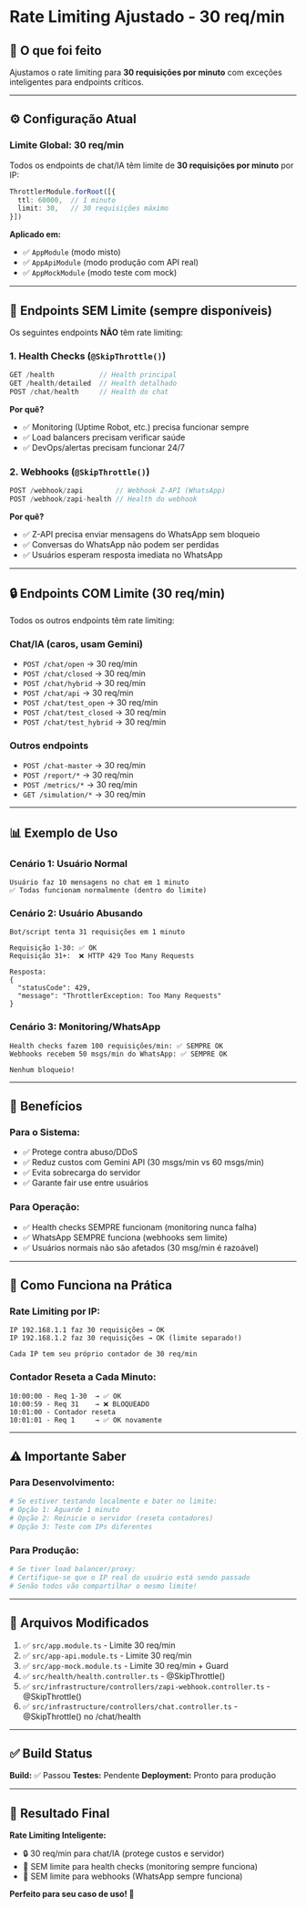 # Rate Limiting Ajustado - 30 req/min

## 🎯 O que foi feito

Ajustamos o rate limiting para **30 requisições por minuto** com exceções inteligentes para endpoints críticos.

---

## ⚙️ Configuração Atual

### **Limite Global: 30 req/min**

Todos os endpoints de chat/IA têm limite de **30 requisições por minuto** por IP:

```typescript
ThrottlerModule.forRoot([{
  ttl: 60000,  // 1 minuto
  limit: 30,   // 30 requisições máximo
}])
```

**Aplicado em:**
- ✅ `AppModule` (modo misto)
- ✅ `AppApiModule` (modo produção com API real)
- ✅ `AppMockModule` (modo teste com mock)

---

## 🚫 Endpoints SEM Limite (sempre disponíveis)

Os seguintes endpoints **NÃO** têm rate limiting:

### 1. **Health Checks** (`@SkipThrottle()`)
```typescript
GET /health           // Health principal
GET /health/detailed  // Health detalhado
POST /chat/health     // Health do chat
```

**Por quê?**
- ✅ Monitoring (Uptime Robot, etc.) precisa funcionar sempre
- ✅ Load balancers precisam verificar saúde
- ✅ DevOps/alertas precisam funcionar 24/7

### 2. **Webhooks** (`@SkipThrottle()`)
```typescript
POST /webhook/zapi        // Webhook Z-API (WhatsApp)
POST /webhook/zapi-health // Health do webhook
```

**Por quê?**
- ✅ Z-API precisa enviar mensagens do WhatsApp sem bloqueio
- ✅ Conversas do WhatsApp não podem ser perdidas
- ✅ Usuários esperam resposta imediata no WhatsApp

---

## 🔒 Endpoints COM Limite (30 req/min)

Todos os outros endpoints têm rate limiting:

### **Chat/IA (caros, usam Gemini)**
- `POST /chat/open` → 30 req/min
- `POST /chat/closed` → 30 req/min
- `POST /chat/hybrid` → 30 req/min
- `POST /chat/api` → 30 req/min
- `POST /chat/test_open` → 30 req/min
- `POST /chat/test_closed` → 30 req/min
- `POST /chat/test_hybrid` → 30 req/min

### **Outros endpoints**
- `POST /chat-master` → 30 req/min
- `POST /report/*` → 30 req/min
- `POST /metrics/*` → 30 req/min
- `GET /simulation/*` → 30 req/min

---

## 📊 Exemplo de Uso

### **Cenário 1: Usuário Normal**
```
Usuário faz 10 mensagens no chat em 1 minuto
✅ Todas funcionam normalmente (dentro do limite)
```

### **Cenário 2: Usuário Abusando**
```
Bot/script tenta 31 requisições em 1 minuto

Requisição 1-30: ✅ OK
Requisição 31+:  ❌ HTTP 429 Too Many Requests

Resposta:
{
  "statusCode": 429,
  "message": "ThrottlerException: Too Many Requests"
}
```

### **Cenário 3: Monitoring/WhatsApp**
```
Health checks fazem 100 requisições/min: ✅ SEMPRE OK
Webhooks recebem 50 msgs/min do WhatsApp: ✅ SEMPRE OK

Nenhum bloqueio!
```

---

## 🎯 Benefícios

### **Para o Sistema:**
- ✅ Protege contra abuso/DDoS
- ✅ Reduz custos com Gemini API (30 msgs/min vs 60 msgs/min)
- ✅ Evita sobrecarga do servidor
- ✅ Garante fair use entre usuários

### **Para Operação:**
- ✅ Health checks SEMPRE funcionam (monitoring nunca falha)
- ✅ WhatsApp SEMPRE funciona (webhooks sem limite)
- ✅ Usuários normais não são afetados (30 msg/min é razoável)

---

## 🔧 Como Funciona na Prática

### **Rate Limiting por IP:**
```
IP 192.168.1.1 faz 30 requisições → OK
IP 192.168.1.2 faz 30 requisições → OK (limite separado!)

Cada IP tem seu próprio contador de 30 req/min
```

### **Contador Reseta a Cada Minuto:**
```
10:00:00 - Req 1-30  → ✅ OK
10:00:59 - Req 31    → ❌ BLOQUEADO
10:01:00 - Contador reseta
10:01:01 - Req 1     → ✅ OK novamente
```

---

## ⚠️ Importante Saber

### **Para Desenvolvimento:**
```bash
# Se estiver testando localmente e bater no limite:
# Opção 1: Aguarde 1 minuto
# Opção 2: Reinicie o servidor (reseta contadores)
# Opção 3: Teste com IPs diferentes
```

### **Para Produção:**
```bash
# Se tiver load balancer/proxy:
# Certifique-se que o IP real do usuário está sendo passado
# Senão todos vão compartilhar o mesmo limite!
```

---

## 📝 Arquivos Modificados

1. ✅ `src/app.module.ts` - Limite 30 req/min
2. ✅ `src/app-api.module.ts` - Limite 30 req/min
3. ✅ `src/app-mock.module.ts` - Limite 30 req/min + Guard
4. ✅ `src/health/health.controller.ts` - @SkipThrottle()
5. ✅ `src/infrastructure/controllers/zapi-webhook.controller.ts` - @SkipThrottle()
6. ✅ `src/infrastructure/controllers/chat.controller.ts` - @SkipThrottle() no /chat/health

---

## ✅ Build Status

**Build:** ✅ Passou
**Testes:** Pendente
**Deployment:** Pronto para produção

---

## 🎉 Resultado Final

**Rate Limiting Inteligente:**
- 🔒 30 req/min para chat/IA (protege custos e servidor)
- 🚫 SEM limite para health checks (monitoring sempre funciona)
- 🚫 SEM limite para webhooks (WhatsApp sempre funciona)

**Perfeito para seu caso de uso! 🚀**
